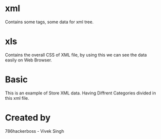 # xml
 Contains some tags, some data for xml tree.
# xls
 Contains the overall CSS of XML file, by using this we can see the data easily on Web Browser.
# Basic
 This is an example of Store XML data. Having Diffrent Categories divided in this xml file.
# Created by
 786hackerboss - Vivek Singh 
